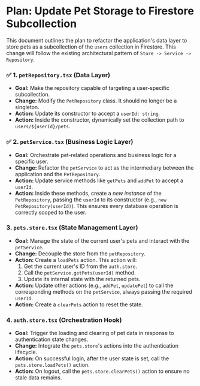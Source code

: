 # Plan: Update Pet Storage to Firestore Subcollection

This document outlines the plan to refactor the application's data layer to store pets as a subcollection of the `users` collection in Firestore. This change will follow the existing architectural pattern of `Store -> Service -> Repository`.

### :white_check_mark: 1. `petRepository.tsx` (Data Layer)

*   **Goal:** Make the repository capable of targeting a user-specific subcollection.
*   **Change:** Modify the `PetRepository` class. It should no longer be a singleton.
*   **Action:** Update its constructor to accept a `userId: string`.
*   **Action:** Inside the constructor, dynamically set the collection path to `users/${userId}/pets`.

### :white_check_mark: 2. `petService.tsx` (Business Logic Layer)

*   **Goal:** Orchestrate pet-related operations and business logic for a specific user.
*   **Change:** Refactor the `petService` to act as the intermediary between the application and the `PetRepository`.
*   **Action:** Update service methods like `getPets` and `addPet` to accept a `userId`.
*   **Action:** Inside these methods, create a *new instance* of the `PetRepository`, passing the `userId` to its constructor (e.g., `new PetRepository(userId)`). This ensures every database operation is correctly scoped to the user.

### 3. `pets.store.tsx` (State Management Layer)

*   **Goal:** Manage the state of the current user's pets and interact with the `petService`.
*   **Change:** Decouple the store from the `petRepository`.
*   **Action:** Create a `loadPets` action. This action will:
    1.  Get the current user's ID from the `auth.store`.
    2.  Call the `petService.getPets(userId)` method.
    3.  Update its internal state with the returned pets.
*   **Action:** Update other actions (e.g., `addPet`, `updatePet`) to call the corresponding methods on the `petService`, always passing the required `userId`.
*   **Action:** Create a `clearPets` action to reset the state.

### 4. `auth.store.tsx` (Orchestration Hook)

*   **Goal:** Trigger the loading and clearing of pet data in response to authentication state changes.
*   **Change:** Integrate the `pets.store`'s actions into the authentication lifecycle.
*   **Action:** On successful login, after the user state is set, call the `pets.store.loadPets()` action.
*   **Action:** On logout, call the `pets.store.clearPets()` action to ensure no stale data remains.
